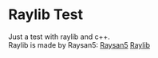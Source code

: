 # Raylib Test
Just a test with raylib and c++. \
Raylib is made by Raysan5: [Raysan5](https://github.com/raysan5) [Raylib](https://github.com/raysan5/raylib)
